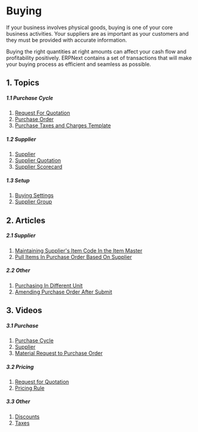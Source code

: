 <!-- add-breadcrumbs -->
# Buying

If your business involves physical goods, buying is one of your core business
activities. Your suppliers are as important as your customers and they must be
provided with accurate information.

Buying the right quantities at right amounts can affect your cash flow and
profitability positively. ERPNext contains a set of transactions that will make your buying process as
efficient and seamless as possible.

## 1. Topics
##### 1.1 Purchase Cycle
1. [Request For Quotation](/docs/user/manual/en/buying/request-for-quotation)
1. [Purchase Order](/docs/user/manual/en/buying/purchase-order)
1. [Purchase Taxes and Charges Template](/docs/user/manual/en/buying/purchase-taxes-template)

##### 1.2 Supplier
1. [Supplier](/docs/user/manual/en/buying/supplier)
1. [Supplier Quotation](/docs/user/manual/en/buying/supplier-quotation)
1. [Supplier Scorecard](/docs/user/manual/en/buying/supplier-scorecard)

##### 1.3 Setup
1. [Buying Settings](/docs/user/manual/en/buying/buying-settings)
1. [Supplier Group](/docs/user/manual/en/buying/supplier-group)

## 2. Articles
##### 2.1 Supplier
1. [Maintaining Supplier's Item Code In the Item Master](/docs/user/manual/en/buying/articles/maintaining-suppliers-part-no-in-item)
1. [Pull Items In Purchase Order Based On Supplier](/docs/user/manual/en/buying/articles/pull-items-in-purchase-order-based-on-supplier)

##### 2.2 Other
1. [Purchasing In Different Unit](/docs/user/manual/en/buying/articles/purchasing-in-different-unit)
1. [Amending Purchase Order After Submit](/docs/user/manual/en/buying/articles/amending-purchase-order-after-submit)

## 3. Videos
##### 3.1 Purchase
1. [Purchase Cycle](/docs/user/videos/learn/purchase-cycle.html)
1. [Supplier](/docs/user/videos/learn/customer-and-supplier.html)
1. [Material Request to Purchase Order](/docs/user/videos/learn/material-request-to-purchase-order.html)

##### 3.2 Pricing
1. [Request for Quotation](/docs/user/videos/learn/request-for-quotation.html)
1. [Pricing Rule](/docs/user/videos/learn/pricing-rule.html)

##### 3.3 Other
1. [Discounts](/docs/user/videos/learn/discounts.html)
1. [Taxes](/docs/user/videos/learn/taxes.html)
